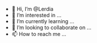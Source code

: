 - 👋 Hi, I’m @Lerdia
- 👀 I’m interested in ...
- 🌱 I’m currently learning ...
- 💞️ I’m looking to collaborate on ...
- 📫 How to reach me ...

<!---
Lerdia/Lerdia is a ✨ special ✨ repository because its `README.md` (this file) appears on your GitHub profile.
You can click the Preview link to take a look at your changes.
--->
